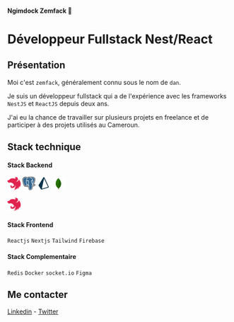#### Ngimdock Zemfack 🐻
# Développeur Fullstack Nest/React

## Présentation
Moi c'est `zemfack`, généralement connu sous le nom de `dan`. 

Je suis un développeur fullstack qui a de l'expérience avec les frameworks `NestJS` et `ReactJS` depuis deux ans.

J'ai eu la chance de travailler sur plusieurs projets en freelance et de participer à des projets utilisés au Cameroun.

## Stack technique

#### Stack Backend
![nest](./img/technologies/nest.png)  ![postgresql](./img/technologies/postgresql.png) ![prisma](./img/technologies/prisma.png) ![mongodb](./img/technologies/mongodb.png)

<a href="https://nestjs.com/"><img alt="nestjs" src="./img/technologies/nest.png"></a>

#### Stack Frontend
`Reactjs` `Nextjs` `Tailwind` `Firebase`

#### Stack Complementaire
`Redis` `Docker` `socket.io` `Figma`

## Me contacter
[Linkedin](https://www.linkedin.com/in/ngimdock-zemfack/) - [Twitter](https://github.com/ngimdock)
